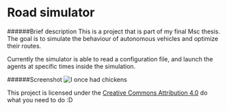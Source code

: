 Road simulator
==================

######Brief description
This is a project that is part of my final Msc thesis. The goal is to simulate the behaviour of autonomous vehicles and optimize their
routes.

Currently the simulator is able to read a configuration file, and launch the agents at specific times inside the simulation.

######Screenshot
![I once had chickens](https://raw.githubusercontent.com/pjimenezmateo/RoadSim/master/screenshot.png)

This project is licensed under the [Creative Commons Attribution 4.0](http://creativecommons.org/licenses/by/4.0/) do what you need to do :D